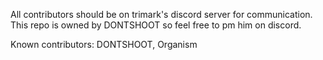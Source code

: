 All contributors should be on trimark's discord server for communication.
This repo is owned by DONTSHOOT so feel free to pm him on discord.

Known contributors:
DONTSHOOT,
Organism
